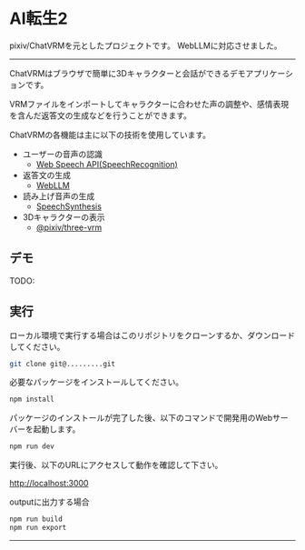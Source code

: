 # AI転生2

pixiv/ChatVRMを元としたプロジェクトです。
WebLLMに対応させました。

---
ChatVRMはブラウザで簡単に3Dキャラクターと会話ができるデモアプリケーションです。

VRMファイルをインポートしてキャラクターに合わせた声の調整や、感情表現を含んだ返答文の生成などを行うことができます。

ChatVRMの各機能は主に以下の技術を使用しています。

- ユーザーの音声の認識
    - [Web Speech API(SpeechRecognition)](https://developer.mozilla.org/ja/docs/Web/API/SpeechRecognition)
- 返答文の生成
    - [WebLLM](https://webllm.mlc.ai/)
- 読み上げ音声の生成
    - [SpeechSynthesis](https://developer.mozilla.org/ja/docs/Web/API/SpeechSynthesis)
- 3Dキャラクターの表示
    - [@pixiv/three-vrm](https://github.com/pixiv/three-vrm)


## デモ

TODO:

## 実行
ローカル環境で実行する場合はこのリポジトリをクローンするか、ダウンロードしてください。

```bash
git clone git@.........git
```

必要なパッケージをインストールしてください。
```bash
npm install
```

パッケージのインストールが完了した後、以下のコマンドで開発用のWebサーバーを起動します。
```bash
npm run dev
```

実行後、以下のURLにアクセスして動作を確認して下さい。

[http://localhost:3000](http://localhost:3000) 

outputに出力する場合
```bash
npm run build
npm run export
```
---
